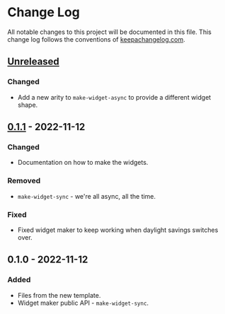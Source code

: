 # Change Log
All notable changes to this project will be documented in this file. This change log follows the conventions of [keepachangelog.com](http://keepachangelog.com/).

## [Unreleased]
### Changed
- Add a new arity to `make-widget-async` to provide a different widget shape.

## [0.1.1] - 2022-11-12
### Changed
- Documentation on how to make the widgets.

### Removed
- `make-widget-sync` - we're all async, all the time.

### Fixed
- Fixed widget maker to keep working when daylight savings switches over.

## 0.1.0 - 2022-11-12
### Added
- Files from the new template.
- Widget maker public API - `make-widget-sync`.

[Unreleased]: https://sourcehost.site/your-name/hobbit-hitter/compare/0.1.1...HEAD
[0.1.1]: https://sourcehost.site/your-name/hobbit-hitter/compare/0.1.0...0.1.1
